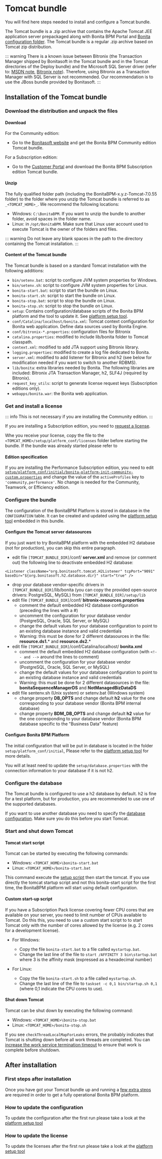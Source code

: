 # Tomcat bundle

You will find here steps needed to install and configure a Tomcat bundle.

The Tomcat bundle is a .zip archive that contains the Apache Tomcat JEE application server prepackaged along with Bonita BPM Portal and [Bonita configuration folder](BonitaBPM_platform_setup.md).
The Tomcat bundle is a regular .zip archive based on Tomcat zip distribution.


::: warning
There is a known issue between Bitronix (the Transaction Manager shipped by Bonitasoft in the Tomcat bundle and in the Tomcat directories of the Deploy bundle) and the Microsoft SQL Server driver
(refer to: [MSDN note](https://msdn.microsoft.com/en-us/library/aa342335.aspx), [Bitronix note](http://bitronix-transaction-manager.10986.n7.nabble.com/Failed-to-recover-SQL-Server-Restart-td148.html)).
Therefore, using Bitronix as a Transaction Manager with SQL Server is not recommended. Our recommendation is to use the JBoss bundle provided by Bonitasoft.
:::

<a id="download" />

## Installation of the Tomcat bundle

### Download the distribution and unpack the files

#### Download

For the Community edition:

* Go to the [Bonitasoft website](http://www.bonitasoft.com/downloads-v2) and get the Bonita BPM Community edition Tomcat bundle.

For a Subscription edition:

* Go to the [Customer Portal](https://customer.bonitasoft.com/download/request) and download the Bonita BPM Subscription edition Tomcat bundle.

#### Unzip

The fully qualified folder path (including the BonitaBPM-x.y.z-Tomcat-7.0.55 folder) to the folder where you unzip the Tomcat bundle is referred to as `_<TOMCAT_HOME>_`. We recommend the following locations: 

* Windows: `C:\BonitaBPM`. If you want to unzip the bundle to another folder, avoid spaces in the folder name. 
* Linux: in `/opt/BonitaBPM`. Make sure that Linux user account used to execute Tomcat is the owner of the folders and files.

::: warning
Do not leave any blank spaces in the path to the directory containing the Tomcat installation.
:::

#### Content of the Tomcat bundle

The Tomcat bundle is based on a standard Tomcat installation with the following additions:

* `bin/setenv.bat`: script to configure JVM system properties for Windows.
* `bin/setenv.sh`: script to configure JVM system properties for Linux.
* `bonita-start.bat`: script to start the bundle on Linux.
* `bonita-start.sh`: script to start the bundle on Linux.
* `bonita-stop.bat`: script to stop the bundle on Linux.
* `bonita-stop.sh`: script to stop the bundle on Linux.
* `setup`: Contains configuration/database scripts of the Bonita BPM platform and the tool to update it. See [platform setup tool](BonitaBPM_platform_setup.md).
* `conf/Catalina/localhost/bonita.xml`: Tomcat context configuration for Bonita web application. Define data sources used by Bonita Engine.
* `conf/bitronix-*.properties`: configuration files for Bitronix
* `catalina.properties`: modified to include lib/bonita folder to Tomcat classpath.
* `context.xml`: modified to add JTA support using Bitronix library.
* `logging.properties`: modified to create a log file dedicated to Bonita.
* `server.xml`: modified to add listener for Bitronix and h2 (see below for modification needed if you want to switch to another RDBMS).
* `lib/bonita`: extra libraries needed by Bonita. The following libraries are included: Bitronix JTA Transaction Manager, h2, SLF4J (required by Bitronix).
* `request_key_utils`: script to generate license request keys (Subscription editions only).
* `webapps/bonita.war`: the Bonita web application.


<a id="license" />

### Get and install a license

::: info
This is not necessary if you are installing the Community edition.
:::

If you are installing a Subscription edition, you need to [request a license](licenses.md). 

Whe you receive your license, copy the file to the `<TOMCAT_HOME>/setup/platform_conf/licenses` folder before starting the bundle.
If the bundle was already started please refer to


#### Edition specification

If you are installing the Performance Subscription edition, 
you need to edit [`setup/platform_conf/initial/bonita-platform-init-community-custom.properties`](BonitaBPM_platform_setup.md)
and change the value of the `activeProfiles` key to `'community,performance'`. No change is needed for the Community, Teamwork, or Efficiency edition.


<a id="configuration" />

### Configure the bundle

The configuration of the BonitaBPM Platform is stored in database in the `CONFIGURATION` table. It can be created and updated using the [platform setup tool](BonitaBPM_platform_setup.md) embedded in this bundle.

<a id="datasources_configuration" />

#### Configure the Tomcat server datasources

If you just want to try BonitaBPM platform with the embedded H2 database (not for production), you can skip this entire paragraph.

* edit file `[TOMCAT_BUNDLE_DIR]`/conf/ **server.xml** and remove (or comment out) the following line to deactivate embedded H2 database:

```
<Listener className="org.bonitasoft.tomcat.H2Listener" tcpPort="9091" baseDir="${org.bonitasoft.h2.database.dir}" start="true" />
```

* drop your database vendor-specific drivers in `[TOMCAT_BUNDLE_DIR]`/lib/bonita (you can copy the provided open-source drivers: PostgreSQL, MySQL) from `[TOMCAT_BUNDLE_DIR]/setup/lib`
* edit file `[TOMCAT_BUNDLE_DIR]`/conf/ **bitronix-resources.properties**
    * comment the default embedded H2 database configuration (preceding the lines with a #)
    * uncomment the configuration for your database vendor (PostgreSQL, Oracle, SQL Server, or MySQL)
    * change the default values for your database configuration to point to an existing database instance and valid credentials
    * Warning: this must be done for 2 different datasources in the file: **resource.ds1.*** and **resource.ds2.***
* edit file `[TOMCAT_BUNDLE_DIR]`/conf/Catalina/localhost/ **bonita.xml**
    * comment the default embedded H2 database configuration (with `<!-- and -->` around the lines to comment)
    * uncomment the configuration for your database vendor (PostgreSQL, Oracle, SQL Server, or MySQL)
    * change the default values for your database configuration to point to an existing database instance and valid credentials
    * Warning: this must be done for 2 different datasources in the file: **bonitaSequenceManagerDS** and **NotManagedBizDataDS**
* edit file sentenv.sh (Unix system) or setenv.bat (Windows system)
    * change property **DB_OPTS** and change default **h2** value for the one corresponding to your database vendor (Bonita BPM internal database)
    * change property **BDM_DB_OPTS** and change default **h2** value for the one corresponding to your database vendor (Bonita BPM database specific to the "Business Data" feature)



#### Configure Bonita BPM Platform

The initial configuration that will be put in database is located in the folder `setup/platform_conf/initial`, Please refer to the [platform setup tool](BonitaBPM_platform_setup.md) for more details.

You will at least need to update the `setup/database.properties` with the connection information to your database if it is not h2.

<a id="database" />

### Configure the database

The Tomcat bundle is configured to use a h2 database by default. h2 is fine for a test platform, but for production, you are recommended to use one of the supported databases. 

If you want to use another database you need to specify the [database configuration](database-configuration.md). Make sure you do this before you start Tomcat.

<a id="start" />

### Start and shut down Tomcat

#### Tomcat start script

Tomcat can be started by executing the following commands:

* Windows: `<TOMCAT_HOME>\bonita-start.bat`
* Linux: `<TOMCAT_HOME>/bonita-start.bat`

This command execute the [setup script](BonitaBPM_platform_setup.md) then start the tomcat.
If you use directly the tomcat startup script and not this bonita-start script for the first time, the BonitaBPM platform will start using default configuration.

#### Custom start-up script

If you have a Subscription Pack license covering fewer CPU cores that are available on your server, you need to limit number of CPUs available to Tomcat. 
Do this this, you need to use a custom start script to to start Tomcat only with the number of cores allowed by the license (e.g. 2 cores for a development license).

* For Windows:
    * Copy the file `bonita-start.bat` to a file called `mystartup.bat`.
    * Change the last line of the file to `start /AFFINITY 3 bin\startup.bat` where 3 is the affinity mask (expressed as a hexadecimal number)

* For Linux:
    * Copy the file `bonita-start.sh` to a file called `mystartup.sh`.
    * Change the last line of the file to `taskset -c 0,1 bin/startup.sh 0,1` (where 0,1 indicate the CPU cores to use).

#### Shut down Tomcat

Tomcat can be shut down by executing the following command:

* Windows: `<TOMCAT_HOME>\bonita-stop.bat`
* Linux: `<TOMCAT_HOME>/bonita-stop.sh`

If you see `checkThreadLocalMapForLeaks` errors, the probably indicates that Tomcat is shutting down before all work threads are completed. 
You can [increase the work service termination timeout](performance-tuning.md) to ensure that work is complete before shutdown. 

<a id="post-install" />

## After installation

### First steps after installation

Once you have got your Tomcat bundle up and running a [few extra steps](first-steps-after-setup.md) are required in order to get a fully operational Bonita BPM platform.

### How to update the configuration
To update the configuration after the first run please take a look at the [platform setup tool](BonitaBPM_platform_setup.md#update_platform_conf)

### How to update the license
To update the licenses after the first run please take a look at the [platform setup tool](BonitaBPM_platform_setup.md#update_platform_conf)

